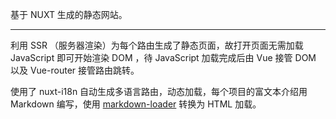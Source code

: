 基于 NUXT 生成的静态网站。

<hr class="read-more" />

利用 SSR （服务器渲染）为每个路由生成了静态页面，故打开页面无需加载 JavaScript 即可开始渲染 DOM ，待 JavaScript 加载完成后由 Vue 接管 DOM 以及 Vue-router 接管路由跳转。

使用了 nuxt-i18n 自动生成多语言路由，动态加载，每个项目的富文本介绍用 Markdown 编写，使用 [markdown-loader](https://github.com/peerigon/markdown-loader) 转换为 HTML 加载。
